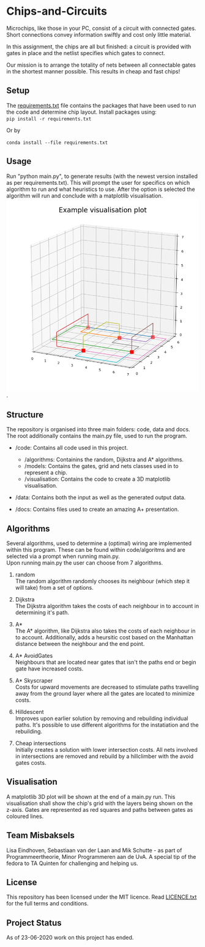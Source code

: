# Chips-and-Circuits
Microchips, like those in your PC, consist of a circuit with connected gates. Short connections convey information swiftly and cost only little material.

In this assignment, the chips are all but finished: a circuit is provided with gates in place and the netlist specifies which gates to connect.

Our mission is to arrange the totality of nets between all connectable gates in the shortest manner possible. This results in cheap and fast chips!

## Setup
The [requirements.txt](https://github.com/lisaeindhoven/chips-and-circuits/blob/master/requirements.txt) file contains the packages that have been used to run the code and determine chip layout. Install packages using: <br/>
`pip install -r requirements.txt`

Or by

`conda install --file requirements.txt`

## Usage
Run "python main.py", to generate results (with the newest version installed as per requirements.txt). This will prompt the user for specifics on which algorithm to run and what heuristics to use. After the option is selected the algorithm will run and conclude with a matplotlib visualisation.
![matplotlib visualisation](/docs/visualised_chip.png).

## Structure
The repository is organised into three main folders: code, data and docs. The root additionally contains the main.py file, used to run the program.

* /code: Contains all code used in this project.
    * /algorithms: Containins the random, Dijkstra and A* algorithms.   
    * /models: Contains the gates, grid and nets classes used in to represent a chip.
    * /visualisation: Contains the code to create a 3D matplotlib visualisation.

* /data: Contains both the input as well as the generated output data.

* /docs: Contains files used to create an amazing A+ presentation.

## Algorithms 
Several algorithms, used to determine a (optimal) wiring are implemented within this program. These can be found within code/algoritms and are selected via a prompt when running main.py.    
Upon running main.py the user can choose from 7 algorithms.
1. random<br/>
    The random algorithm randomly chooses its neighbour (which step it will take) from a set of options.

2. Dijkstra<br/>
    The Dijkstra algorithm takes the costs of each neighbour in to account in determining it's path.

3. A* <br/>
    The A* algorithm, like Dijkstra also takes the costs of each neighbour in to account. Additionally, adds a heursitic cost based on the Manhattan distance between the neighbour and the end point.

4. A* AvoidGates<br/>
    Neighbours that are located near gates that isn't the paths end or begin gate have increased costs.

5. A* Skyscraper<br/>
    Costs for upward movements are decreased to stimulate paths travelling away from the ground layer where all the gates are located to minimize costs.

6. Hilldescent<br/>
    Improves upon earlier solution by removing and rebuilding individual paths. It's possible to use different algorithms for the instatiation and the rebuilding.

7. Cheap intersections<br/>
    Initially creates a solution with lower intersection costs. All nets involved in intersections are removed and rebuild by a hillclimber with the avoid gates costs.

## Visualisation
A matplotlib 3D plot will be shown at the end of a main.py run. This visualisation shall show the chip's grid with the layers being shown on the z-axis. Gates are represented as red squares and paths between gates as coloured lines.

## Team Misbaksels
Lisa Eindhoven, Sebastiaan van der Laan and Mik Schutte - as part of Programmeertheorie, Minor Programmeren aan de UvA. A special tip of the fedora to TA Quinten for challenging and helping us.

## License 
This repository has been licensed under the MIT licence. Read [LICENCE.txt](https://github.com/lisaeindhoven/chips-and-circuits/blob/master/LICENSE.txt) for the full terms and conditions.

## Project Status
As of 23-06-2020 work on this project has ended.